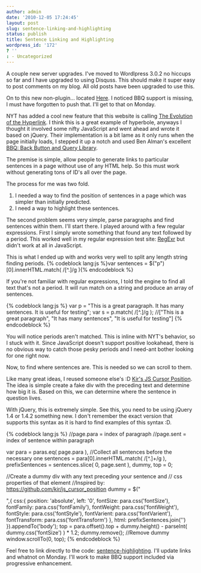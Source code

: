 ```yaml
---
author: admin
date: '2010-12-05 17:24:45'
layout: post
slug: sentence-linking-and-highlighting
status: publish
title: Sentence Linking and Highlighting
wordpress_id: '172'
? ''
: - Uncategorized
---
```


A couple new server upgrades.  I've moved to Wordlpress 3.0.2 no hiccups so far and I have upgraded to using Disquss.  This should make it super easy to post comments on my blog.  All old posts have been upgraded to use this.

On to this new non-plugin... located <a href="https://github.com/drewwells/sentence-highlighting">Here</a>.  I noticed BBQ support is missing, I must have forgotten to push that.  I'll get to that on Monday.

NYT has added a cool new feature that this website is calling <a href="http://www.swiss-miss.com/2010/12/the-evolution-of-the-hyperlink.html">The Evolution of the Hyperlink</a>.  I think this is a great example of hyperbole, anyways I thought it involved some nifty JavaScript and went ahead and wrote it based on jQuery.  Their implementation is a bit lame as it only runs when the page initially loads, I stepped it up a notch and used Ben Alman's excellent <a href="http://benalman.com/projects/jquery-bbq-plugin/">BBQ: Back Button and Query Library</a>.

The premise is simple, allow people to generate links to particular sentences in a page without use of any HTML help.  So this must work without generating tons of ID's all over the page.

The process for me was two fold.
<ol>
<li>I needed a way to find the position of sentences in a page which was simpler than initially predicted.</li>
<li>I need a way to highlight these sentences.
</li>
</ol>

The second problem seems very simple, parse paragraphs and find sentences within them.  I'll start there.  I played around with a few regular expressions.  First I simply wrote something that found any text followed by a period.  This worked well in my regular expression test site: <a href="http://gskinner.com/RegExr/">RegExr</a> but didn't work at all in JavaScript.

This is what I ended up with and works very well to split any length string finding periods.
{% codeblock lang:js %}var sentences = $("p")[0].innerHTML.match( /[^.]/g ){% endcodeblock %}

If you're not familiar with regular expressions, I told the engine to find all text that's not a period.  It will run match on a string and produce an array of sentences.

{% codeblock lang:js %}
var p = "This is a great paragraph.  It has many sentences. It is useful for testing";
var s = p.match( /[^.]/g );
//["This is a great paragraph", "It has many sentences", "It is useful for testing"]
{% endcodeblock %}

You will notice periods aren't matched.  This is inline with NYT's behavior, so I stuck with it.  Since JavaScript doesn't support positive lookahead, there is no obvious way to catch those pesky periods and I need-ant bother looking for one right now.

Now, to find where sentences are.  This is needed so we can scroll to them.

Like many great ideas, I reused someone else's :D <a href="https://github.com/kir/js_cursor_position">Kir's JS Cursor Position</a>.  The idea is simple create a fake div with the preceding text and determine how big it is.  Based on this, we can determine where the sentence in question lives.

With jQuery, this is extremely simple.  See this, you need to be using jQuery 1.4 or 1.4.2 something new.  I don't remember the exact version that supports this syntax as it is hard to find examples of this syntax :D.

{% codeblock lang:js %}
//page.para = index of paragraph
//page.sent = index of sentence within paragraph

var para = paras.eq( page.para ),
     //Collect all sentences before the necessary one
     sentences = para[0].innerHTML.match( /[^.]+/g ),
     prefixSentences = sentences.slice( 0, page.sent ),
     dummy,
     top = 0;

//Create a dummy div with any text preceding your sentence and
// css properties of that element
//Inspired by: https://github.com/kir/js_cursor_position
dummy = $("<div />",{
    css:{
        position: 'absolute',
        left: '0',
        fontSize: para.css('fontSize'),
        fontFamily: para.css('fontFamily'),
        fontWeight: para.css('fontWeight'),
        fontStyle: para.css('fontStyle'),
	fontVarient: para.css('fontVarient'),
	fontTransform: para.css('fontTransform')
	},
	html: prefixSentences.join('')
    }).appendTo('body');
top = para.offset().top +
     dummy.height() - parseInt( dummy.css('fontSize') ) * 1.2;
     dummy.remove(); //Remove dummy
window.scrollTo(0, top);
{% endcodeblock %}

Feel free to link directly to the code: <a href="https://github.com/drewwells/sentence-highlighting/raw/master/main.js">sentence-highlighting</a>.  I'll update links and whatnot on Monday.  I'll work to make BBQ support included via progressive enhancement.
